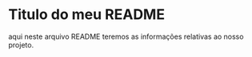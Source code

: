 # Titulo do meu README

aqui neste arquivo README teremos as informações relativas ao nosso projeto.
